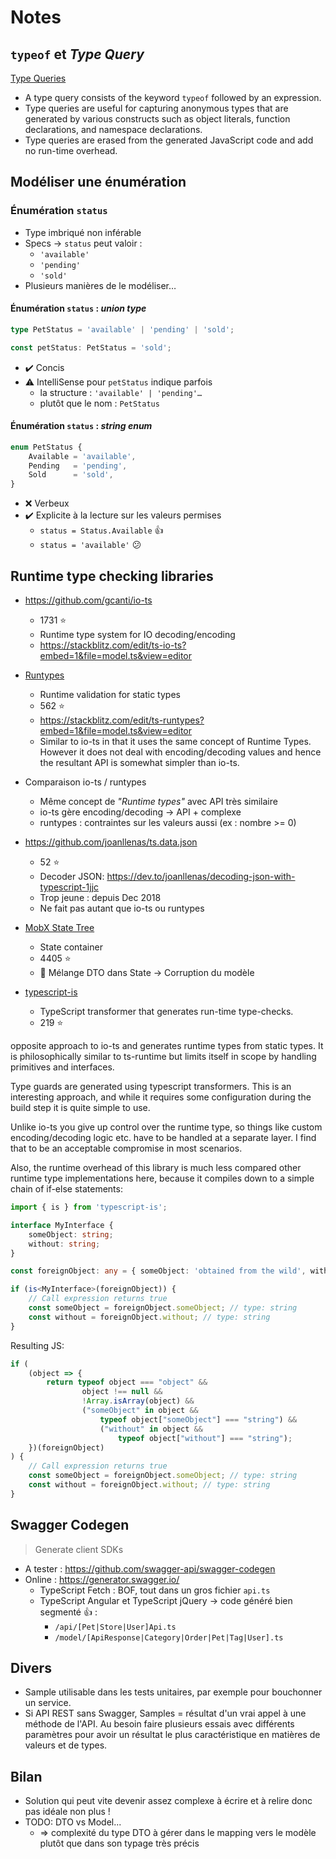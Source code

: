 # Notes

## `typeof` et _Type Query_

[Type Queries](https://github.com/Microsoft/TypeScript/blob/master/doc/spec.md#3.8.10)

- A type query consists of the keyword `typeof` followed by an expression.
- Type queries are useful for capturing anonymous types that are generated by various constructs such as object literals, function declarations, and namespace declarations.
- Type queries are erased from the generated JavaScript code and add no run-time overhead.

## Modéliser une énumération

### Énumération `status`

- Type imbriqué non inférable
- Specs → `status` peut valoir :
  - `'available'`
  - `'pending'`
  - `'sold'`
- Plusieurs manières de le modéliser…

#### Énumération `status` : _union type_

```ts
type PetStatus = 'available' | 'pending' | 'sold';

const petStatus: PetStatus = 'sold';
```

- ✔️ Concis
- ⚠️ IntelliSense pour `petStatus` indique parfois
  - la structure : `'available' | 'pending'…`
  - plutôt que le nom : `PetStatus`

#### Énumération `status` : _string enum_

```ts
enum PetStatus {
    Available = 'available',
    Pending   = 'pending',
    Sold      = 'sold',
}
```

- ❌ Verbeux
- ✔️ Explicite à la lecture sur les valeurs permises
  - `status = Status.Available` 👍
  - `status = 'available'` 😕

## Runtime type checking libraries

- https://github.com/gcanti/io-ts
  - 1731 ⭐️
  - Runtime type system for IO decoding/encoding
  - https://stackblitz.com/edit/ts-io-ts?embed=1&file=model.ts&view=editor

- [Runtypes](https://github.com/pelotom/runtypes)
  - Runtime validation for static types
  - 562 ⭐️
  - https://stackblitz.com/edit/ts-runtypes?embed=1&file=model.ts&view=editor
  - Similar to io-ts in that it uses the same concept of Runtime Types. However it does not deal with encoding/decoding values and hence the resultant API is somewhat simpler than io-ts.

- Comparaison io-ts / runtypes
  - Même concept de _"Runtime types"_ avec API très similaire
  - io-ts gère encoding/decoding → API + complexe
  - runtypes : contraintes sur les valeurs aussi (ex : nombre >= 0)

- https://github.com/joanllenas/ts.data.json
  - 52 ⭐️
  - Decoder JSON: https://dev.to/joanllenas/decoding-json-with-typescript-1jjc
  - Trop jeune : depuis Dec 2018
  - Ne fait pas autant que io-ts ou runtypes

- [MobX State Tree](https://github.com/mobxjs/mobx-state-tree#trees-types-and-state)
  - State container
  - 4405 ⭐️
  - 🍌 Mélange DTO dans State → Corruption du modèle

- [typescript-is](https://github.com/woutervh-/typescript-is)
  - TypeScript transformer that generates run-time type-checks.
  - 219 ⭐️

opposite approach to io-ts and generates runtime types from static types. It is philosophically similar to ts-runtime but limits itself in scope by handling primitives and interfaces.

Type guards are generated using typescript transformers. This is an interesting approach, and while it requires some configuration during the build step it is quite simple to use.

Unlike io-ts you give up control over the runtime type, so things like custom encoding/decoding logic etc. have to be handled at a separate layer. I find that to be an acceptable compromise in most scenarios.

Also, the runtime overhead of this library is much less compared other runtime type implementations here, because it compiles down to a simple chain of if-else statements:

```ts
import { is } from 'typescript-is';

interface MyInterface {
    someObject: string;
    without: string;
}

const foreignObject: any = { someObject: 'obtained from the wild', without: 'type safety' };

if (is<MyInterface>(foreignObject)) {
    // Call expression returns true
    const someObject = foreignObject.someObject; // type: string
    const without = foreignObject.without; // type: string
}
```

Resulting JS:

```js
if (
    (object => {
        return typeof object === "object" &&
                object !== null &&
                !Array.isArray(object) &&
                ("someObject" in object &&
                    typeof object["someObject"] === "string") &&
                    ("without" in object &&
                        typeof object["without"] === "string");
    })(foreignObject)
) {
    // Call expression returns true
    const someObject = foreignObject.someObject; // type: string
    const without = foreignObject.without; // type: string
}
```

## Swagger Codegen

> Generate client SDKs

- A tester : https://github.com/swagger-api/swagger-codegen
- Online : https://generator.swagger.io/
  - TypeScript Fetch : BOF, tout dans un gros fichier `api.ts`
  - TypeScript Angular et TypeScript jQuery → code généré bien segmenté 👍 :
    - `/api/[Pet|Store|User]Api.ts`
    - `/model/[ApiResponse|Category|Order|Pet|Tag|User].ts`

## Divers

- Sample utilisable dans les tests unitaires, par exemple pour bouchonner un service.
- Si API REST sans Swagger, Samples = résultat d'un vrai appel à une méthode de l'API. Au besoin faire plusieurs essais avec différents paramètres pour avoir un résultat le plus caractéristique en matières de valeurs et de types.

## Bilan

- Solution qui peut vite devenir assez complexe à écrire et à relire donc pas idéale non plus !
- TODO: DTO vs Model...
  - => complexité du type DTO à gérer dans le mapping vers le modèle plutôt que dans son typage très précis
